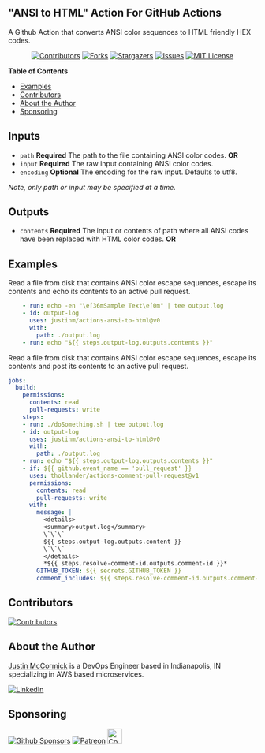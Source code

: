 ## "ANSI to HTML" Action For GitHub Actions

A Github Action that converts ANSI color sequences to HTML friendly HEX codes. 

<div style="text-align: center;">

[![Contributors][contributors-shield]][contributors-url]
[![Forks][forks-shield]][forks-url]
[![Stargazers][stars-shield]][stars-url]
[![Issues][issues-shield]][issues-url]
[![MIT License][license-shield]][license-url]

</div>

**Table of Contents**

<!-- toc -->

- [Examples](#examples)
- [Contributors](#contributors)
- [About the Author](#about-the-author)
- [Sponsoring](#sponsoring)

<!-- tocstop -->


## Inputs

* `path` **Required** The path to the file containing ANSI color codes. **OR**
* `input` **Required** The raw input containing ANSI color codes.
* `encoding` **Optional** The encoding for the raw input. Defaults to utf8.

*Note, only path or input may be specified at a time.*

## Outputs

* `contents` **Required** The input or contents of path where all ANSI codes have been replaced with HTML color codes. **OR**

## Examples

Read a file from disk that contains ANSI color escape sequences, escape its contents and echo its contents to an active pull request.

```yaml
    - run: echo -en "\e[36mSample Text\e[0m" | tee output.log
    - id: output-log
      uses: justinm/actions-ansi-to-html@v0
      with:
        path: ./output.log
    - run: echo "${{ steps.output-log.outputs.contents }}"
```

Read a file from disk that contains ANSI color escape sequences, escape its contents and post its contents to an active pull request.

```yaml
jobs:
  build:
    permissions:
      contents: read
      pull-requests: write
    steps:
    - run: ./doSomething.sh | tee output.log
    - id: output-log
      uses: justinm/actions-ansi-to-html@v0
      with:
        path: ./output.log
    - run: echo "${{ steps.output-log.outputs.contents }}"
    - if: ${{ github.event_name == 'pull_request' }}
      uses: thollander/actions-comment-pull-request@v1
      permissions:
        contents: read
        pull-requests: write
      with:
        message: |
          <details>
          <summary>output.log</summary>
          \`\`\`
          ${{ steps.output-log.outputs.content }}
          \`\`\`
          </details>
          *${{ steps.resolve-comment-id.outputs.comment-id }}*
        GITHUB_TOKEN: ${{ secrets.GITHUB_TOKEN }}
        comment_includes: ${{ steps.resolve-comment-id.outputs.comment-id }}
```

## Contributors

[![Contributors][contributors-avatars]][contributors-url]

## About the Author

[Justin McCormick](https://justinmccormick.com) is a DevOps Engineer based in Indianapolis, IN specializing in AWS based microservices.

[![LinkedIn][linkedin-shield]][linkedin-url]

## Sponsoring

[![Github Sponsors][sponsors-shield]][sponsors-url]
[![Patreon][patreon-shield]][patreon-url]
[<img src="https://www.buymeacoffee.com/assets/img/custom_images/orange_img.png" alt="Contributors" height="30" />][sponsors-url]


[contributors-avatars]: https://contrib.rocks/image?repo=justinm/actions-ansi-to-html
[contributors-shield]: https://img.shields.io/github/contributors/justinm/actions-ansi-to-html.svg?style=for-the-badge
[contributors-url]: https://github.com/justinm/actions-ansi-to-html/graphs/contributors
[forks-shield]: https://img.shields.io/github/forks/justinm/actions-ansi-to-html.svg?style=for-the-badge
[forks-url]: https://github.com/justinm/actions-ansi-to-html/network/members
[stars-shield]: https://img.shields.io/github/stars/justinm/actions-ansi-to-html.svg?style=for-the-badge
[stars-url]: https://github.com/justinm/actions-ansi-to-html/stargazers
[issues-shield]: https://img.shields.io/github/issues/justinm/actions-ansi-to-html.svg?style=for-the-badge
[issues-url]: https://github.com/justinm/actions-ansi-to-html/issues
[license-shield]: https://img.shields.io/github/license/justinm/actions-ansi-to-html.svg?style=for-the-badge
[license-url]: https://github.com/justinm/actions-ansi-to-html/blob/master/LICENSE.md
[buymeacoffee-url]: https://www.buymeacoffee.com/justinmccormick
[buymeacoffee-shield]: https://www.buymeacoffee.com/assets/img/custom_images/orange_img.png
[sponsors-url]: https://github.com/sponsors/justinm
[sponsors-shield]: https://img.shields.io/github/sponsors/justinm?style=for-the-badge&logo=appveyor
[patreon-url]: https://patreon.com/justinmccormick
[patreon-shield]: https://img.shields.io/endpoint.svg?url=https%3A%2F%2Fshieldsio-patreon.vercel.app%2Fapi%3Fusername%justinmccormick%26type%3Dpatrons&style=for-the-badge&logo=patreon&label=Patreon
[linkedin-shield]: https://img.shields.io/badge/LinkedIn-0077B5?style=for-the-badge&logo=linkedin&logoColor=white
[linkedin-url]: https://www.linkedin.com/in/justinlmccormick/